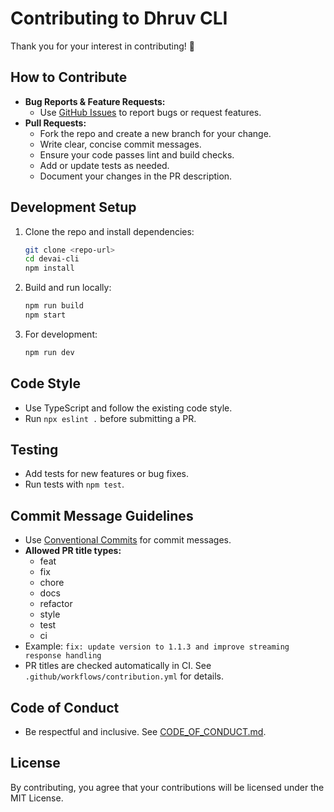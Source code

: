 # Contributing to Dhruv CLI

Thank you for your interest in contributing! 🎉

## How to Contribute

- **Bug Reports & Feature Requests:**
  - Use [GitHub Issues](../../issues) to report bugs or request features.
- **Pull Requests:**
  - Fork the repo and create a new branch for your change.
  - Write clear, concise commit messages.
  - Ensure your code passes lint and build checks.
  - Add or update tests as needed.
  - Document your changes in the PR description.

## Development Setup

1. Clone the repo and install dependencies:
   ```sh
   git clone <repo-url>
   cd devai-cli
   npm install
   ```
2. Build and run locally:
   ```sh
   npm run build
   npm start
   ```
3. For development:
   ```sh
   npm run dev
   ```

## Code Style
- Use TypeScript and follow the existing code style.
- Run `npx eslint .` before submitting a PR.

## Testing
- Add tests for new features or bug fixes.
- Run tests with `npm test`.

## Commit Message Guidelines
- Use [Conventional Commits](https://www.conventionalcommits.org/) for commit messages.
- **Allowed PR title types:**
  - feat
  - fix
  - chore
  - docs
  - refactor
  - style
  - test
  - ci
- Example: `fix: update version to 1.1.3 and improve streaming response handling`
- PR titles are checked automatically in CI. See `.github/workflows/contribution.yml` for details.

## Code of Conduct
- Be respectful and inclusive. See [CODE_OF_CONDUCT.md](./CODE_OF_CONDUCT.md).

## License
By contributing, you agree that your contributions will be licensed under the MIT License.

